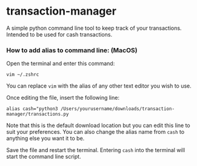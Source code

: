 # transaction-manager
A simple python command line tool to keep track of your transactions. Intended to be used for cash transactions.

### How to add alias to command line: (MacOS)

Open the terminal and enter this command:

`vim ~/.zshrc`

You can replace `vim` with the alias of any other text editor you wish to use.

Once editing the file, insert the following line:

`alias cash="python3 /Users/yourusername/downloads/transaction-manager/transactions.py`

Note that this is the default download location but you can edit this line to suit your preferences. You can also change the alias name from `cash` to anything else you want it to be.

Save the file and restart the terminal. Entering `cash` into the terminal will start the command line script.
